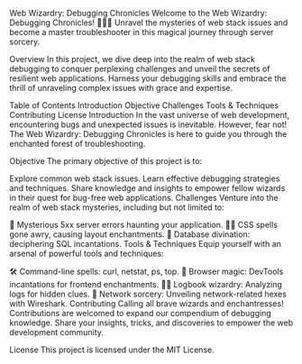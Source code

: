 Web Wizardry: Debugging Chronicles
Welcome to the Web Wizardry: Debugging Chronicles! 🧙‍♂️✨ Unravel the mysteries of web stack issues and become a master troubleshooter in this magical journey through server sorcery.

Overview
In this project, we dive deep into the realm of web stack debugging to conquer perplexing challenges and unveil the secrets of resilient web applications. Harness your debugging skills and embrace the thrill of unraveling complex issues with grace and expertise.

Table of Contents
Introduction
Objective
Challenges
Tools & Techniques
Contributing
License
Introduction
In the vast universe of web development, encountering bugs and unexpected issues is inevitable. However, fear not! The Web Wizardry: Debugging Chronicles is here to guide you through the enchanted forest of troubleshooting.

Objective
The primary objective of this project is to:

Explore common web stack issues.
Learn effective debugging strategies and techniques.
Share knowledge and insights to empower fellow wizards in their quest for bug-free web applications.
Challenges
Venture into the realm of web stack mysteries, including but not limited to:

🐞 Mysterious 5xx server errors haunting your application.
🧙‍♂️ CSS spells gone awry, causing layout enchantments.
🔮 Database divination: deciphering SQL incantations.
Tools & Techniques
Equip yourself with an arsenal of powerful tools and techniques:

🛠️ Command-line spells: curl, netstat, ps, top.
🧰 Browser magic: DevTools incantations for frontend enchantments.
🕵️‍♂️ Logbook wizardry: Analyzing logs for hidden clues.
📡 Network sorcery: Unveiling network-related hexes with Wireshark.
Contributing
Calling all brave wizards and enchantresses! Contributions are welcomed to expand our compendium of debugging knowledge. Share your insights, tricks, and discoveries to empower the web development community.

License
This project is licensed under the MIT License.

